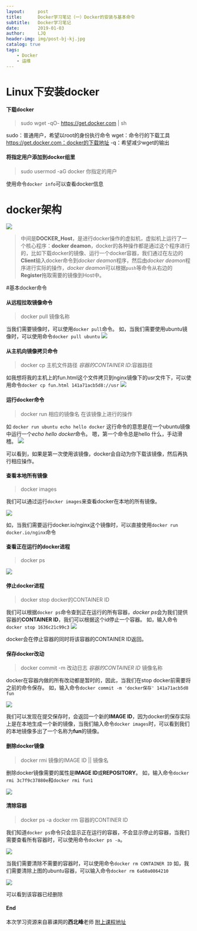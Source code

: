 ```yaml
---
layout:     post
title:      Docker学习笔记（一）Docker的安装与基本命令
subtitle:   Docker学习笔记
date:       2019-01-03
author:     LJQ
header-img: img/post-bj-kj.jpg
catalog: true
tags:
    - Docker
    - 运维
---
```


# Linux下安装docker
#### 下载docker
>sudo wget -qO- https://get.docker.com | sh

sudo：普通用户，希望以root的身份执行命令
wget：命令行的下载工具
https://get.docker.com：docker的下载地址
-q：希望减少wget的输出

#### 将指定用户添加到docker组里
>sudo usermod -aG docker 你指定的用户

使用命令```docker info```可以查看docker信息

# docker架构
![](https://upload-images.jianshu.io/upload_images/15504753-09382a5d88816a69.png?imageMogr2/auto-orient/strip%7CimageView2/2/w/1240)

>中间是**DOCKER_Host**，是进行docker操作的虚拟机，虚拟机上运行了一个核心程序：**docker deamon**，docker的各种操作都是通过这个程序进行的，比如下载docker的镜像、运行一个docker容器，我们通过在左边的**Client**输入docker命令到*docker deamon*程序，然后由*docker deamon*程序进行实际的操作，*docker deamon*可以根据```push```等命令从右边的**Register**拖取需要的镜像到Host中。

#基本docker命令
#### 从远程拉取镜像命令
>docker pull 镜像名称

当我们需要镜像时，可以使用```docker pull```命令。
如，当我们需要使用ubuntu镜像时，可以使用命令```docker pull ubuntu```
![](https://upload-images.jianshu.io/upload_images/15504753-310d012b1677d3ab.png?imageMogr2/auto-orient/strip%7CimageView2/2/w/1240)

#### 从主机向镜像拷贝命令
>docker cp 主机文件路径 *容器的CONTAINER ID*:容器路径

如我想将我的主机上的fun.html这个文件拷贝到nginx镜像下的usr文件下，可以使用命令```docker cp fun.html 141a71acb5d8://usr```
![](https://upload-images.jianshu.io/upload_images/15504753-4cc91e518b1ca97f.png?imageMogr2/auto-orient/strip%7CimageView2/2/w/1240)


#### 运行docker命令
>docker run 相应的镜像名 在该镜像上进行的操作 

如  ```docker run ubuntu echo hello docker```
这行命令的意思是在一个ubuntu镜像中运行一个*echo hello docker*命令。
嗯，第一个命令总是hello 什么，手动滑稽。
![](https://upload-images.jianshu.io/upload_images/15504753-3f3562d01b12a4bd.png?imageMogr2/auto-orient/strip%7CimageView2/2/w/1240)

可以看到，如果是第一次使用该镜像，docker会自动为你下载该镜像，然后再执行相应操作。
#### 查看本地所有镜像
>docker images

我们可以通过运行```docker images```来查看docker在本地的所有镜像。

![](https://upload-images.jianshu.io/upload_images/15504753-45524ed3e31de425.png?imageMogr2/auto-orient/strip%7CimageView2/2/w/1240)

如，当我们需要运行docker.io/nginx这个镜像时，可以直接使用```docker run docker.io/nginx```命令

#### 查看正在运行的docker进程
>docker ps

![](https://upload-images.jianshu.io/upload_images/15504753-cef185c8af15bf60.png?imageMogr2/auto-orient/strip%7CimageView2/2/w/1240)

#### 停止docker进程
>docker stop docker的CONTAINER ID

我们可以根据```docker ps```命令查到正在运行的所有容器，*docker ps*会为我们提供容器的**CONTAINER ID**，我们可以根据这个id停止一个容器。
如，输入命令```docker stop 1636c21c99c3```
![](https://upload-images.jianshu.io/upload_images/15504753-411ccff98e1bffed.png?imageMogr2/auto-orient/strip%7CimageView2/2/w/1240)

docker会在停止容器的同时将该容器的CONTAINER ID返回。

#### 保存docker改动
>docker commit -m 改动日志 *容器的CONTAINER ID* 镜像名称

docker在容器内做的所有改动都是暂时的，因此，当我们在stop docker前需要将之前的命令保存。
如，输入命令```docker commit -m 'docker保存' 141a71acb5d8 fun ``` 

![](https://upload-images.jianshu.io/upload_images/15504753-b244f2e771aeb681.png?imageMogr2/auto-orient/strip%7CimageView2/2/w/1240)

我们可以发现在提交保存时，会返回一个新的**IMAGE ID**，因为docker的保存实际上是在本地生成一个新的镜像，当我们输入命令```docker images```时，可以看到我们的本地镜像多出了一个名称为**fun**的镜像。

#### 删除docker镜像
>docker rmi 镜像的IMAGE ID || 镜像名

删除docker镜像需要的属性是**IMAGE ID**或**REPOSITORY**。
如，输入命令```docker rmi 3c7f9c37880e```和```docker rmi fun1```

![](https://upload-images.jianshu.io/upload_images/15504753-77328952da624c71.png?imageMogr2/auto-orient/strip%7CimageView2/2/w/1240)

#### 清除容器
> docker ps -a
docker rm 容器的CONTINER ID

我们知道```docker ps```命令只会显示正在运行的容器，不会显示停止的容器，当我们需要查看所有容器时，可以使用命令```docker ps -a```。

![](https://upload-images.jianshu.io/upload_images/15504753-ec139a047efa52ce.png?imageMogr2/auto-orient/strip%7CimageView2/2/w/1240)

当我们需要清除不需要的容器时，可以使用命令```docker rm CONTAINER ID```
如，我们需要清除上图的ubuntu容器，可以输入命令```docker rm 6a60a0864210```

![](https://upload-images.jianshu.io/upload_images/15504753-4cba28d1e0760f0f.png?imageMogr2/auto-orient/strip%7CimageView2/2/w/1240)

可以看到该容器已经删除

#### End
本次学习资源来自慕课网的**西北峰**老师
[附上课程地址](https://www.imooc.com/learn/867)
